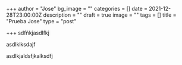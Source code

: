 +++
author = "Jose"
bg_image = ""
categories = []
date = 2021-12-28T23:00:00Z
description = ""
draft = true
image = ""
tags = []
title = "Prueba Jose"
type = "post"

+++
sdfñkjasdlfkj

asdlklksdajf

asdlkjaldsfjkalksdfj